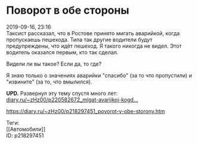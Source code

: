 Поворот в обе стороны
======================

   
 2019-09-16, 23:16   
  Таксист рассказал, что в Ростове принято мигать аварийкой, когда пропускаешь пешехода. Типа так другие водители будут предупреждены, что идёт пешеход. Я такого никогда не видел. Этот водитель оказался первым, кто так сделал.   
   
 Видели ли вы такое? Если да, то где?   
   
 Я знаю только о значениях аварийки "спасибо" (за то что пропустили) и "извините" (за то, что вмылился).   
   
  **UPD.**  Развернул эту тему спустя много лет:  [diary.ru/~zHz00/p220582672\_migat-avarijkoj-kogd...](Мигать%20аварийкой,%20когда%20пропускаешь%20пешехода)    
    
 <https://diary.ru/~zHz00/p218297451_povorot-v-obe-storony.htm>   
   
 Теги:   
 [[Автомобили]]   
 ID: p218297451